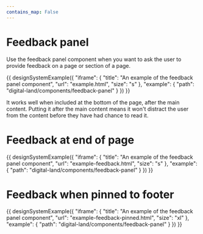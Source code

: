 ```yaml
---
contains_map: False
---
```

# Feedback panel

Use the feedback panel component when you want to ask the user to provide feedback on a page or section of a page.

{{ designSystemExample({
"iframe": {
    "title": "An example of the feedback panel component",
    "url": "example.html",
    "size": "s"
},
"example": {
    "path": "digital-land/components/feedback-panel"
}
}) }}

It works well when included at the bottom of the page, after the main content. Putting it after the main content means it won't distract the user from the content before they have had chance to read it.

# Feedback at end of page

{{ designSystemExample({
"iframe": {
    "title": "An example of the feedback panel component",
    "url": "example-feedback.html",
    "size": "s"
},
"example": {
    "path": "digital-land/components/feedback-panel"
}
}) }}

# Feedback when pinned to footer

{{ designSystemExample({
"iframe": {
    "title": "An example of the feedback panel component",
    "url": "example-feedback-pinned.html",
    "size": "xl"
},
"example": {
    "path": "digital-land/components/feedback-panel"
}
}) }}
